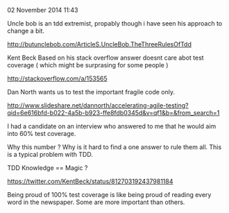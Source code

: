 02 November 2014
11:43

Uncle bob is an tdd extremist, propably though i have seen his approach to
change a bit.

http://butunclebob.com/ArticleS.UncleBob.TheThreeRulesOfTdd

Kent Beck
Based on his stack overflow answer doesnt care abot test coverage ( which
might be surprasing for some people )

http://stackoverflow.com/a/153565

Dan North wants us to test the important fragile code only.

http://www.slideshare.net/dannorth/accelerating-agile-testing?qid=6e616bfd-b022-4a5b-b923-ffe8fdb0345d&v=qf1&b=&from_search=1

I had a candidate on an interview who answered to me that he would aim into
60% test coverage.

Why this number ? Why is it hard to find a one answer to rule them all. This
is a typical problem with TDD.


TDD Knowledge == Magic ?



https://twitter.com/KentBeck/status/812703192437981184

Being proud of 100% test coverage is like being proud of reading every word in the newspaper. Some are more important than others.
